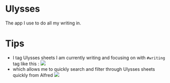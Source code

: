 # Ulysses
The app I use to do all my writing in.

# Tips

- I tag Ulysses sheets I am currently writing and focusing on with `#writing` tag like this : 
![](https://i.imgur.com/O6BoGNy.png)
- which allows me to quickly search and filter through Ulysses sheets quickly from Alfred 
![](https://i.imgur.com/srP7yNW.png)
